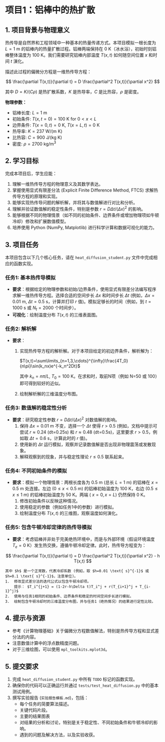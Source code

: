 # 项目1：铝棒中的热扩散


## 1. 项目背景与物理意义

热传导是自然界和工程领域中一种基本的热量传递方式。本项目模拟一根长度为 $L=1$ m 的铝棒内的热量扩散过程。铝棒两端保持在 $0$ K（冰水浴），初始时刻铝棒整体温度为 $100$ K。我们需要研究铝棒内部温度 $T(x,t)$ 如何随空间位置 $x$ 和时间 $t$ 演化。

描述此过程的偏微分方程是一维热传导方程：

$$
\frac{\partial T(x,t)}{\partial t} = D \frac{\partial^2 T(x,t)}{\partial x^2}
$$

其中 $D = K/(C\rho)$ 是热扩散系数，$K$ 是热导率，$C$ 是比热容，$\rho$ 是密度。

**物理参数：**
- 铝棒长度: $L = 1$ m
- 初始条件: $T(x, t=0) = 100$ K for $0 < x < L$
- 边界条件: $T(x=0, t) = 0$ K, $T(x=L, t) = 0$ K
- 热导率: $K = 237 \text{ W/(m K)}$
- 比热容: $C = 900 \text{ J/(kg K)}$
- 密度: $\rho = 2700 \text{ kg/m}^3$

## 2. 学习目标

完成本项目后，学生应能：

1.  理解一维热传导方程的物理意义及其数学表达。
2.  掌握使用显式有限差分法 (Explicit Finite Difference Method, FTCS) 求解热传导方程的原理和实现。
3.  能够实现热传导问题的解析解，并将其与数值解进行对比和分析。
4.  理解并验证数值解的稳定性条件，特别是参数 $r = D \Delta t / (\Delta x)^2$ 的影响。
5.  能够根据不同的物理情景（如不同的初始条件、边界条件或增加物理项如牛顿冷却）修改和扩展数值模型。
6.  培养使用 Python (NumPy, Matplotlib) 进行科学计算和数据可视化的能力。

## 3. 项目任务

本项目包含以下几个核心任务，请在 `heat_diffusion_student.py` 文件中完成相应的函数实现。

### 任务1: 基本热传导模拟

-   **要求**：根据给定的物理参数和初始/边界条件，使用显式有限差分法编写程序求解一维热传导方程。选择合适的空间步长 $\Delta x$ 和时间步长 $\Delta t$ (例如，$\Delta x = 0.01$ m, $\Delta t = 0.5$ s，计算并打印 $r$ 值)。模拟足够长的时间（例如，到 $t=1000$ s 或 $N_t=2000$ 个时间步）。
-   **可视化**：绘制温度分布 $T(x,t)$ 的三维表面图。


### 任务2: 解析解

-   **要求**：
    1.  实现热传导方程的解析解。对于本项目给定的初边界条件，解析解为：

        $T(x,t)=\sum\limits_{n=1,3,\cdots}^{\infty}\frac{4T_0}{n\pi}\sin(k_nx)e^{-k_n^2Dt}$
        
        其中 $k_n = n\pi/L$, $T_0=100$ K。在求和时，取前N项（例如 N=50 或 100）即可得到较好的近似。
    2.  绘制解析解的三维温度分布图。


### 任务3: 数值解的稳定性分析

-   **要求**：研究稳定性参数 $r = D \Delta t / (\Delta x)^2$ 对数值解的影响。
    1.  保持 $\Delta x = 0.01$ m 不变，选择一个 $\Delta t$ 使得 $r > 0.5$ (例如，文档中提示可尝试 $r \approx 0.24$ (dt=0.25s) 和 $r \approx 0.48$ (dt=0.5s)，这里要求 $r > 0.5$，例如取 $\Delta t = 0.6$ s，计算此时的 $r$ 值)。
    2.  使用新的 $\Delta t$ 运行模拟，观察并记录数值解是否出现非物理震荡或发散现象。
    3.  解释观察到的现象，并与稳定性理论 $r \le 0.5$ 联系起来。


### 任务4: 不同初始条件的模拟

-   **要求**：模拟一个物理情景：两根长度各为 $0.5$ m (总长 $L=1$ m) 的铝棒在 $x=0.5$ m 处连接。左边 ($0 \le x < 0.5$ m) 的铝棒初始温度为 $100$ K，右边 ($0.5 \le x \le 1$ m) 的铝棒初始温度为 $50$ K。两端 ( $x=0, x=L$) 仍然保持 $0$ K。
    1.  修改初始条件以反映这种情况。
    2.  使用稳定的参数（例如任务1中的参数）进行模拟。
    3.  绘制温度分布 $T(x,t)$ 的三维图，观察温度如何演化。


### 任务5: 包含牛顿冷却定律的热传导模拟

-   **要求**：考虑铝棒并非处于完美绝热环境中，而是与外部环境（假设环境温度 $T_e=0$ K）发生热交换，遵循牛顿冷却定律。此时，热传导方程变为：
    
$$
\frac{\partial T(x,t)}{\partial t} = D \frac{\partial^2 T(x,t)}{\partial x^2} - h T(x,t)
$$

    其中 $h$ 是一个正常数，代表冷却系数 (例如，取 $h=0.01 \text{ s}^{-1}$ 或 $h=0.1 \text{ s}^{-1}$，注意单位)。
    1.  修改显式差分法的迭代公式以包含牛顿冷却项。
        提示： $T_i^{j+1} = (1-2r-h\Delta t)T_i^j + r(T_{i+1}^j + T_{i-1}^j)$
    2.  使用与任务1相同的初始条件、边界条件和稳定的时间空间步长进行模拟。
    3.  绘制包含牛顿冷却时的三维温度分布图，并与任务1（绝热情况）的结果进行定性比较。


## 4. 提示与资源

-   参考《计算物理基础》关于偏微分方程数值解法，特别是热传导方程和显式差分法的内容。
-   注意数值计算中的浮点数精度问题。
-   对于三维绘图，可以使用 `mpl_toolkits.mplot3d`。

## 5. 提交要求

1.  完成 `heat_diffusion_student.py` 中所有 `TODO` 标记的函数实现。
2.  确保你的代码可以正确运行并通过 `tests/test_heat_diffusion.py` 中的基本测试用例。
3.  撰写实验报告 (`实验报告模板.md`)，包括：
    *   每个任务的简要算法描述。
    *   关键代码片段。
    *   主要的结果图表
    *   对结果的分析和讨论，特别是关于稳定性、不同初始条件和牛顿冷却的影响。
    *   遇到的问题及解决方法，以及实验收获。

